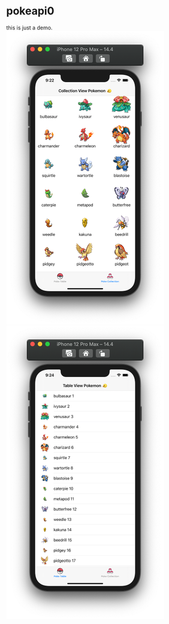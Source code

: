 # pokeapi0
this is just a demo.  
![main](https://github.com/electricpants01/pokeapi0/blob/main/main0.png)
![main2](https://github.com/electricpants01/pokeapi0/blob/main/main3.png)
